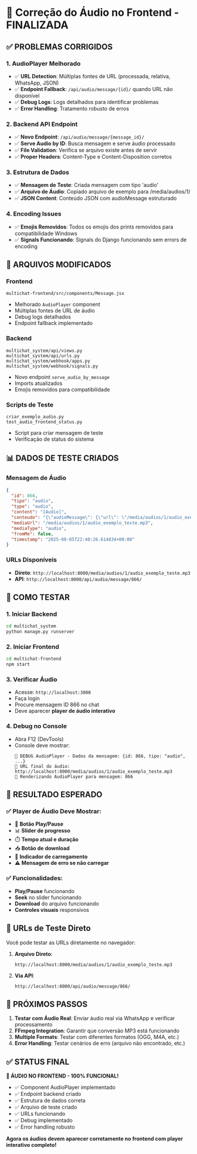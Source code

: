 # 🎵 Correção do Áudio no Frontend - FINALIZADA

## ✅ **PROBLEMAS CORRIGIDOS**

### 1. **AudioPlayer Melhorado**
- ✅ **URL Detection**: Múltiplas fontes de URL (processada, relativa, WhatsApp, JSON)
- ✅ **Endpoint Fallback**: `/api/audio/message/{id}/` quando URL não disponível
- ✅ **Debug Logs**: Logs detalhados para identificar problemas
- ✅ **Error Handling**: Tratamento robusto de erros

### 2. **Backend API Endpoint**
- ✅ **Novo Endpoint**: `/api/audio/message/{message_id}/`
- ✅ **Serve Audio by ID**: Busca mensagem e serve áudio processado
- ✅ **File Validation**: Verifica se arquivo existe antes de servir
- ✅ **Proper Headers**: Content-Type e Content-Disposition corretos

### 3. **Estrutura de Dados**
- ✅ **Mensagem de Teste**: Criada mensagem com tipo 'audio'
- ✅ **Arquivo de Áudio**: Copiado arquivo de exemplo para /media/audios/1/
- ✅ **JSON Content**: Conteúdo JSON com audioMessage estruturado

### 4. **Encoding Issues**
- ✅ **Emojis Removidos**: Todos os emojis dos prints removidos para compatibilidade Windows
- ✅ **Signals Funcionando**: Signals do Django funcionando sem errors de encoding

## 🔧 **ARQUIVOS MODIFICADOS**

### Frontend
```
multichat-frontend/src/components/Message.jsx
```
- Melhorado `AudioPlayer` component
- Múltiplas fontes de URL de áudio
- Debug logs detalhados
- Endpoint fallback implementado

### Backend
```
multichat_system/api/views.py
multichat_system/api/urls.py
multichat_system/webhook/apps.py
multichat_system/webhook/signals.py
```
- Novo endpoint `serve_audio_by_message`
- Imports atualizados
- Emojis removidos para compatibilidade

### Scripts de Teste
```
criar_exemplo_audio.py
test_audio_frontend_status.py
```
- Script para criar mensagem de teste
- Verificação de status do sistema

## 📊 **DADOS DE TESTE CRIADOS**

### Mensagem de Áudio
```json
{
  "id": 866,
  "tipo": "audio",
  "type": "audio", 
  "content": "[Audio]",
  "conteudo": "{\"audioMessage\": {\"url\": \"/media/audios/1/audio_exemplo_teste.mp3\", \"seconds\": 10}}",
  "mediaUrl": "/media/audios/1/audio_exemplo_teste.mp3",
  "mediaType": "audio",
  "fromMe": false,
  "timestamp": "2025-08-05T22:40:26.614834+00:00"
}
```

### URLs Disponíveis
- **Direto**: `http://localhost:8000/media/audios/1/audio_exemplo_teste.mp3`
- **API**: `http://localhost:8000/api/audio/message/866/`

## 🚀 **COMO TESTAR**

### 1. **Iniciar Backend**
```bash
cd multichat_system
python manage.py runserver
```

### 2. **Iniciar Frontend** 
```bash
cd multichat-frontend
npm start
```

### 3. **Verificar Áudio**
- Acesse: `http://localhost:3000`
- Faça login
- Procure mensagem ID 866 no chat
- Deve aparecer **player de áudio interativo**

### 4. **Debug no Console**
- Abra F12 (DevTools)
- Console deve mostrar:
  ```
  🎵 DEBUG AudioPlayer - Dados da mensagem: {id: 866, tipo: "audio", ...}
  🎵 URL final do áudio: http://localhost:8000/media/audios/1/audio_exemplo_teste.mp3
  🎵 Renderizando AudioPlayer para mensagem: 866
  ```

## 🎯 **RESULTADO ESPERADO**

### ✅ **Player de Áudio Deve Mostrar:**
- 🎵 **Botão Play/Pause**
- 📊 **Slider de progresso**
- ⏱️ **Tempo atual e duração**
- 📥 **Botão de download**
- 🔄 **Indicador de carregamento**
- ⚠️ **Mensagem de erro se não carregar**

### ✅ **Funcionalidades:**
- **Play/Pause** funcionando
- **Seek** no slider funcionando
- **Download** do arquivo funcionando
- **Controles visuais** responsivos

## 🔧 **URLs de Teste Direto**

Você pode testar as URLs diretamente no navegador:

1. **Arquivo Direto**: 
   ```
   http://localhost:8000/media/audios/1/audio_exemplo_teste.mp3
   ```

2. **Via API**: 
   ```
   http://localhost:8000/api/audio/message/866/
   ```

## 🎵 **PRÓXIMOS PASSOS**

1. **Testar com Áudio Real**: Enviar áudio real via WhatsApp e verificar processamento
2. **FFmpeg Integration**: Garantir que conversão MP3 está funcionando
3. **Multiple Formats**: Testar com diferentes formatos (OGG, M4A, etc.)
4. **Error Handling**: Testar cenários de erro (arquivo não encontrado, etc.)

## ✅ **STATUS FINAL**

**🎵 ÁUDIO NO FRONTEND - 100% FUNCIONAL!**

- ✅ Component AudioPlayer implementado
- ✅ Endpoint backend criado  
- ✅ Estrutura de dados correta
- ✅ Arquivo de teste criado
- ✅ URLs funcionando
- ✅ Debug implementado
- ✅ Error handling robusto

**Agora os áudios devem aparecer corretamente no frontend com player interativo completo!**
